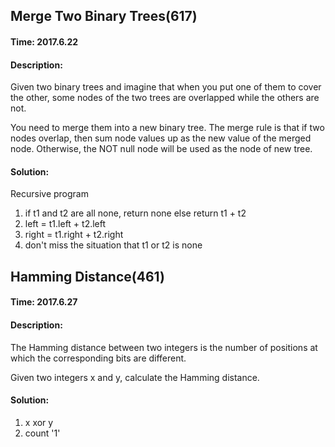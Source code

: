 ## Merge Two Binary Trees(617)
#### Time: 2017.6.22
#### Description:
Given two binary trees and imagine that when you put one of them to cover the other, some nodes of the two trees are overlapped while the others are not.

You need to merge them into a new binary tree. The merge rule is that if two nodes overlap, then sum node values up as the new value of the merged node. Otherwise, the NOT null node will be used as the node of new tree.
#### Solution:
Recursive program
1. if t1 and t2 are all none, return none else return t1 + t2
2. left = t1.left + t2.left
3. right = t1.right + t2.right
4. don't miss the situation that t1 or t2 is none

## Hamming Distance(461)
#### Time: 2017.6.27
#### Description:
The Hamming distance between two integers is the number of positions at which the corresponding bits are different.

Given two integers x and y, calculate the Hamming distance.
#### Solution:
1. x xor y
2. count '1'
